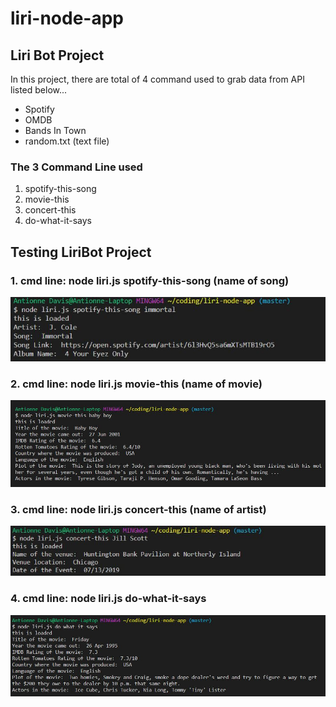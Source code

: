 # liri-node-app

## Liri Bot Project
In this project, there are total of 4 command used to grab data from API listed below...
- Spotify
- OMDB
- Bands In Town
- random.txt (text file)
### The 3 Command Line used
1. spotify-this-song
2. movie-this
3. concert-this
4. do-what-it-says

## Testing LiriBot Project
### 1. cmd line: node liri.js spotify-this-song (name of song)

![alt text](./spotify-screenshot.jpg)

### 2. cmd line: node liri.js movie-this (name of movie)

![alt text](./movie-this-screenshot.jpg)

### 3. cmd line: node liri.js concert-this (name of artist)

![alt text](./concert-this-screenshot.jpg)

### 4. cmd line: node liri.js do-what-it-says 

![alt text](./do-what-it-says-screenshot.jpg)


